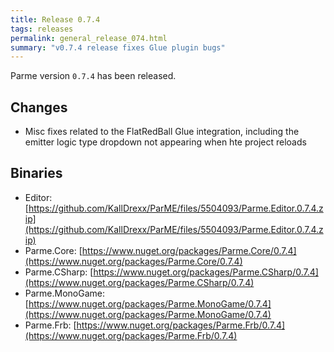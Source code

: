 ```yaml
---
title: Release 0.7.4
tags: releases
permalink: general_release_074.html
summary: "v0.7.4 release fixes Glue plugin bugs"
---
```


Parme version `0.7.4` has been released. 

## Changes

* Misc fixes related to the FlatRedBall Glue integration, including the emitter logic type dropdown not appearing when hte project reloads

## Binaries

* Editor: [https://github.com/KallDrexx/ParME/files/5504093/Parme.Editor.0.7.4.zip](https://github.com/KallDrexx/ParME/files/5504093/Parme.Editor.0.7.4.zip)
* Parme.Core: [https://www.nuget.org/packages/Parme.Core/0.7.4](https://www.nuget.org/packages/Parme.Core/0.7.4)
* Parme.CSharp: [https://www.nuget.org/packages/Parme.CSharp/0.7.4](https://www.nuget.org/packages/Parme.CSharp/0.7.4)
* Parme.MonoGame: [https://www.nuget.org/packages/Parme.MonoGame/0.7.4](https://www.nuget.org/packages/Parme.MonoGame/0.7.4)
* Parme.Frb: [https://www.nuget.org/packages/Parme.Frb/0.7.4](https://www.nuget.org/packages/Parme.Frb/0.7.4)
